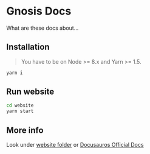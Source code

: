 # Gnosis Docs

What are these docs about...

## Installation
> You have to be on Node >= 8.x and Yarn >= 1.5.

```sh
yarn i
````

## Run website

```sh
cd website
yarn start
```

## More info

Look under [website folder](website/README.md) or [Docusauros Official Docs](https://docusaurus.io/docs/en/site-creation)
